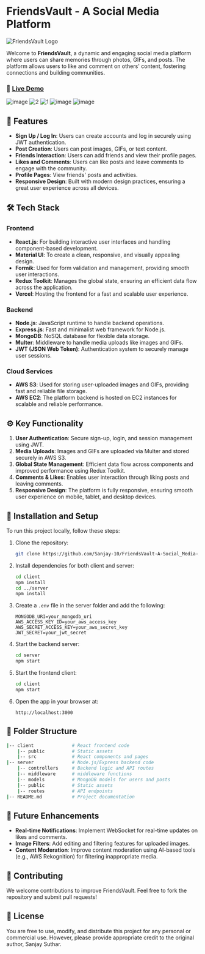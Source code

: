 # FriendsVault - A Social Media Platform 
![FriendsVault Logo](https://github.com/user-attachments/assets/d2bb7a83-4438-42d9-9894-c5cab6a17b9e)

Welcome to **FriendsVault**, a dynamic and engaging social media platform where users can share memories through photos, GIFs, and posts. The platform allows users to like and comment on others' content, fostering connections and building communities.

### 🔗 [Live Demo](https://friendsvault.vercel.app/)

![image](https://github.com/user-attachments/assets/52977f88-2a9e-4de1-ab94-d25fc4a5852e)
![2](https://github.com/user-attachments/assets/12213426-ba9d-42d0-b413-15105c12afe4)
![1](https://github.com/user-attachments/assets/f168559c-fbbe-4c03-873e-e1949eb24a62)
![image](https://github.com/user-attachments/assets/84039871-a0f6-41be-97ee-10e2ddc42d43)
![image](https://github.com/user-attachments/assets/ea7b86fc-6626-4f5a-bc78-adf1e0ec8387)



## 🚀 Features
- **Sign Up / Log In**: Users can create accounts and log in securely using JWT authentication.
- **Post Creation**: Users can post images, GIFs, or text content.
- **Friends Interaction**: Users can add friends and view their profile pages.
- **Likes and Comments**: Users can like posts and leave comments to engage with the community.
- **Profile Pages**: View friends' posts and activities.
- **Responsive Design**: Built with modern design practices, ensuring a great user experience across all devices.

## 🛠️ Tech Stack

### **Frontend**
- **React.js**: For building interactive user interfaces and handling component-based development.
- **Material UI**: To create a clean, responsive, and visually appealing design.
- **Formik**: Used for form validation and management, providing smooth user interactions.
- **Redux Toolkit**: Manages the global state, ensuring an efficient data flow across the application.
- **Vercel**: Hosting the frontend for a fast and scalable user experience.

### **Backend**
- **Node.js**: JavaScript runtime to handle backend operations.
- **Express.js**: Fast and minimalist web framework for Node.js.
- **MongoDB**: NoSQL database for flexible data storage.
- **Multer**: Middleware to handle media uploads like images and GIFs.
- **JWT (JSON Web Token)**: Authentication system to securely manage user sessions.

### **Cloud Services**
- **AWS S3**: Used for storing user-uploaded images and GIFs, providing fast and reliable file storage.
- **AWS EC2**: The platform backend is hosted on EC2 instances for scalable and reliable performance.

## ⚙️ Key Functionality
1. **User Authentication**: Secure sign-up, login, and session management using JWT.
2. **Media Uploads**: Images and GIFs are uploaded via Multer and stored securely in AWS S3.
3. **Global State Management**: Efficient data flow across components and improved performance using Redux Toolkit.
4. **Comments & Likes**: Enables user interaction through liking posts and leaving comments.
5. **Responsive Design**: The platform is fully responsive, ensuring smooth user experience on mobile, tablet, and desktop devices.

## 🔧 Installation and Setup

To run this project locally, follow these steps:

1. Clone the repository:
   ```bash
   git clone https://github.com/Sanjay-10/FriendsVault-A-Social_Media-App-AWS.git
   ```

2. Install dependencies for both client and server:
   ```bash
   cd client
   npm install
   cd ../server
   npm install
   ```

3. Create a `.env` file in the server folder and add the following:
   ```
   MONGODB_URI=your_mongodb_uri
   AWS_ACCESS_KEY_ID=your_aws_access_key
   AWS_SECRET_ACCESS_KEY=your_aws_secret_key
   JWT_SECRET=your_jwt_secret
   ```

4. Start the backend server:
   ```bash
   cd server
   npm start
   ```

5. Start the frontend client:
   ```bash
   cd client
   npm start
   ```

6. Open the app in your browser at:
   ```
   http://localhost:3000
   ```

## 📂 Folder Structure

```bash
|-- client              # React frontend code
    |-- public          # Static assets
    |-- src             # React components and pages
|-- server              # Node.js/Express backend code
    |-- controllers     # Backend logic and API routes
    |-- middleware      # middleware functions
    |-- models          # MongoDB models for users and posts
    |-- public          # Static assets
    |-- routes          # API endpoints
|-- README.md           # Project documentation
```

## 📝 Future Enhancements
- **Real-time Notifications**: Implement WebSocket for real-time updates on likes and comments.
- **Image Filters**: Add editing and filtering features for uploaded images.
- **Content Moderation**: Improve content moderation using AI-based tools (e.g., AWS Rekognition) for filtering inappropriate media.

## 🤝 Contributing
We welcome contributions to improve FriendsVault. Feel free to fork the repository and submit pull requests!

## 📜 License
You are free to use, modify, and distribute this project for any personal or commercial use. However, please provide appropriate credit to the original author, Sanjay Suthar.
